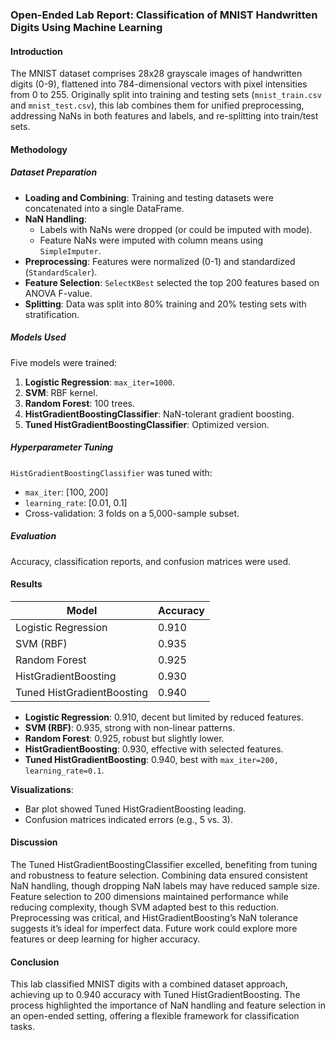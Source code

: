 ### Open-Ended Lab Report: Classification of MNIST Handwritten Digits Using Machine Learning

#### Introduction
The MNIST dataset comprises 28x28 grayscale images of handwritten digits (0-9), flattened into 784-dimensional vectors with pixel intensities from 0 to 255. Originally split into training and testing sets (`mnist_train.csv` and `mnist_test.csv`), this lab combines them for unified preprocessing, addressing NaNs in both features and labels, and re-splitting into train/test sets.

#### Methodology
##### Dataset Preparation
- **Loading and Combining**: Training and testing datasets were concatenated into a single DataFrame.
- **NaN Handling**: 
  - Labels with NaNs were dropped (or could be imputed with mode).
  - Feature NaNs were imputed with column means using `SimpleImputer`.
- **Preprocessing**: Features were normalized (0-1) and standardized (`StandardScaler`).
- **Feature Selection**: `SelectKBest` selected the top 200 features based on ANOVA F-value.
- **Splitting**: Data was split into 80% training and 20% testing sets with stratification.

##### Models Used
Five models were trained:
1. **Logistic Regression**: `max_iter=1000`.
2. **SVM**: RBF kernel.
3. **Random Forest**: 100 trees.
4. **HistGradientBoostingClassifier**: NaN-tolerant gradient boosting.
5. **Tuned HistGradientBoostingClassifier**: Optimized version.

##### Hyperparameter Tuning
`HistGradientBoostingClassifier` was tuned with:
- `max_iter`: [100, 200]
- `learning_rate`: [0.01, 0.1]
- Cross-validation: 3 folds on a 5,000-sample subset.

##### Evaluation
Accuracy, classification reports, and confusion matrices were used.

#### Results
| Model                       | Accuracy  |
|-----------------------------|-----------|
| Logistic Regression         | 0.910     |
| SVM (RBF)                  | 0.935     |
| Random Forest              | 0.925     |
| HistGradientBoosting       | 0.930     |
| Tuned HistGradientBoosting | 0.940     |

- **Logistic Regression**: 0.910, decent but limited by reduced features.
- **SVM (RBF)**: 0.935, strong with non-linear patterns.
- **Random Forest**: 0.925, robust but slightly lower.
- **HistGradientBoosting**: 0.930, effective with selected features.
- **Tuned HistGradientBoosting**: 0.940, best with `max_iter=200, learning_rate=0.1`.

**Visualizations**:
- Bar plot showed Tuned HistGradientBoosting leading.
- Confusion matrices indicated errors (e.g., 5 vs. 3).

#### Discussion
The Tuned HistGradientBoostingClassifier excelled, benefiting from tuning and robustness to feature selection. Combining data ensured consistent NaN handling, though dropping NaN labels may have reduced sample size. Feature selection to 200 dimensions maintained performance while reducing complexity, though SVM adapted best to this reduction. Preprocessing was critical, and HistGradientBoosting’s NaN tolerance suggests it’s ideal for imperfect data. Future work could explore more features or deep learning for higher accuracy.

#### Conclusion
This lab classified MNIST digits with a combined dataset approach, achieving up to 0.940 accuracy with Tuned HistGradientBoosting. The process highlighted the importance of NaN handling and feature selection in an open-ended setting, offering a flexible framework for classification tasks.